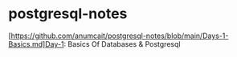 # postgresql-notes

[https://github.com/anumcait/postgresql-notes/blob/main/Days-1-Basics.md]Day-1: Basics Of Databases & Postgresql
